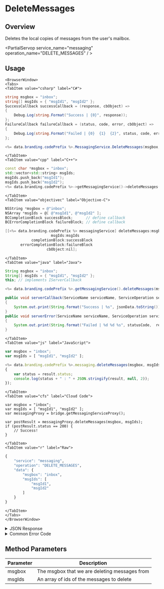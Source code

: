 # DeleteMessages
## Overview
Deletes the local copies of messages from the user's mailbox.



<PartialServop service_name="messaging" operation_name="DELETE_MESSAGES" / >

## Usage

```mdx-code-block
<BrowserWindow>
<Tabs>
<TabItem value="csharp" label="C#">
```

```csharp
string msgbox = "inbox";
string[] msgIds = { "msgId1", "msgId2" };
SuccessCallback successCallback = (response, cbObject) =>
{
    Debug.Log(string.Format("Success | {0}", response));
};
FailureCallback failureCallback = (status, code, error, cbObject) =>
{
    Debug.Log(string.Format("Failed | {0}  {1}  {2}", status, code, error));
};

<%= data.branding.codePrefix %>.MessagingService.DeleteMessages(msgbox, msgIds, successCallback, failureCallback);
```

```mdx-code-block
</TabItem>
<TabItem value="cpp" label="C++">
```

```cpp
const char *msgbox = "inbox";
std::vector<std::string> msgIds;
msgIds.push_back("msgId1");
msgIds.push_back("msgId2");
<%= data.branding.codePrefix %>->getMessagingService()->deleteMessages(msgbox, msgIds, this);
```

```mdx-code-block
</TabItem>
<TabItem value="objectivec" label="Objective-C">
```

```objectivec
NSString *msgbox = @"inbox";
NSArray *msgIds = @[ @"msgId1", @"msgId2" ];
BCCompletionBlock successBlock;      // define callback
BCErrorCompletionBlock failureBlock; // define callback

[[<%= data.branding.codePrefix %> messagingService] deleteMessages:msgbox
                     msgIds:msgIds
            completionBlock:successBlock
       errorCompletionBlock:failureBlock
                   cbObject:nil];
```

```mdx-code-block
</TabItem>
<TabItem value="java" label="Java">
```

```java
String msgbox = "inbox";
String[] msgIds = { "msgId1", "msgId2" };
this; // implements IServerCallback

<%= data.branding.codePrefix %>.getMessagingService().deleteMessages(msgbox, msgIds, this);

public void serverCallback(ServiceName serviceName, ServiceOperation serviceOperation, JSONObject jsonData)
{
    System.out.print(String.format("Success | %s", jsonData.toString()));
}
public void serverError(ServiceName serviceName, ServiceOperation serviceOperation, int statusCode, int reasonCode, String jsonError)
{
    System.out.print(String.format("Failed | %d %d %s", statusCode,  reasonCode, jsonError.toString()));
}
```

```mdx-code-block
</TabItem>
<TabItem value="js" label="JavaScript">
```

```javascript
var msgbox = "inbox";
var msgIds = [ "msgId1", "msgId2" ];

<%= data.branding.codePrefix %>.messaging.deleteMessages(msgbox, msgIds, result =>
{
	var status = result.status;
	console.log(status + " : " + JSON.stringify(result, null, 2));
});
```

```mdx-code-block
</TabItem>
<TabItem value="cfs" label="Cloud Code">
```

```cfscript
var msgbox = "inbox";
var msgIds = [ "msgId1", "msgId2" ];
var messagingProxy = bridge.getMessagingServiceProxy();

var postResult = messagingProxy.deleteMessages(msgbox, msgIds);
if (postResult.status == 200) {
    // Success!
}
```

```mdx-code-block
</TabItem>
<TabItem value="r" label="Raw">
```

```r
{
	"service": "messaging",
	"operation": "DELETE_MESSAGES",
	"data": {
		"msgbox": "inbox",
		"msgIds": [
			"msgId1",
			"msgId2"
		]
	}
}
```

```mdx-code-block
</TabItem>
</Tabs>
</BrowserWindow>
```

<details>
<summary>JSON Response</summary>

```json
{
    "status": 200,
    "data": {
        "actual": 0,
        "requested": 2
    }
}
```
</details>

<details>
<summary>Common Error Code</summary>

### Status Codes
Code | Name | Description                          
----- | ----------------------- | ------------------------------------ 
40601 | RTT_NOT_ENABLED | RTT must be enabled for this feature

</details>


## Method Parameters
Parameter | Description                          
--------- | ------------------------------------ 
msgbox | The msgbox that we are deleting messages from 
msgIds | An array of ids of the messages to delete 


